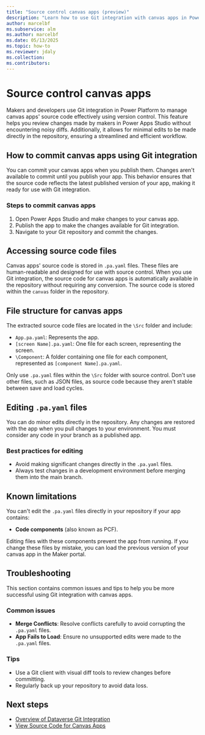 ```yaml
---
title: "Source control canvas apps (preview)"
description: "Learn how to use Git integration with canvas apps in Power Platform."
author: marcelbf
ms.subservice: alm
ms.author: marcelbf
ms.date: 05/13/2025
ms.topic: how-to
ms.reviewer: jdaly
ms.collection: 
ms.contributors:
---
```


# Source control canvas apps

Makers and developers use Git integration in Power Platform to manage canvas apps' source code effectively using version control. This feature helps you review changes made by makers in Power Apps Studio without encountering noisy diffs. Additionally, it allows for minimal edits to be made directly in the repository, ensuring a streamlined and efficient workflow.

## How to commit canvas apps using Git integration

You can commit your canvas apps when you publish them. Changes aren't available to commit until you publish your app. This behavior ensures that the source code reflects the latest published version of your app, making it ready for use with Git integration.

### Steps to commit canvas apps

1. Open Power Apps Studio and make changes to your canvas app.
1. Publish the app to make the changes available for Git integration.
1. Navigate to your Git repository and commit the changes.

## Accessing source code files

Canvas apps' source code is stored in `.pa.yaml` files.  These files are human-readable and designed for use with source control. When you use Git integration, the source code for canvas apps is automatically available in the repository without requiring any conversion. The source code is stored within the `canvas` folder in the repository.

## File structure for canvas apps

The extracted source code files are located in the `\Src` folder and include:

- `App.pa.yaml`: Represents the app.
- `[screen Name].pa.yaml`: One file for each screen, representing the screen.
- `\Component`: A folder containing one file for each component, represented as `[component Name].pa.yaml`.

Only use `.pa.yaml` files within the `\Src` folder with source control. Don't use other files, such as JSON files, as source code because they aren't stable between save and load cycles.

## Editing `.pa.yaml` files

You can do minor edits directly in the repository. Any changes are restored with the app when you pull changes to your environment. You must consider any code in your branch as a published app.

### Best practices for editing

- Avoid making significant changes directly in the `.pa.yaml` files.
- Always test changes in a development environment before merging them into the main branch.

## Known limitations

You can't edit the `.pa.yaml` files directly in your repository if your app contains:

- **Code components** (also known as PCF). 

Editing files with these components prevent the app from running. If you change these files by mistake, you can load the previous version of your canvas app in the Maker portal.

## Troubleshooting

This section contains common issues and tips to help you be more successful using Git integration with canvas apps.

### Common issues

- **Merge Conflicts**: Resolve conflicts carefully to avoid corrupting the `.pa.yaml` files.
- **App Fails to Load**: Ensure no unsupported edits were made to the `.pa.yaml` files.

### Tips

- Use a Git client with visual diff tools to review changes before committing.
- Regularly back up your repository to avoid data loss.

## Next steps

- [Overview of Dataverse Git Integration](./overview.md)
- [View Source Code for Canvas Apps](/power-apps/maker/canvas-apps/power-apps-yaml)